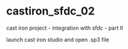 # castiron_sfdc_02
cast iron project - integration with sfdc - part II

launch cast iron studio and open .sp3 file
